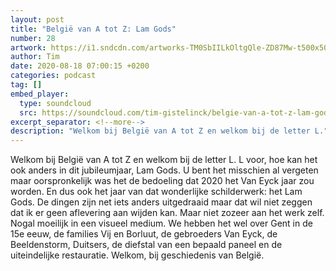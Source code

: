 ```yaml
---
layout: post
title: "België van A tot Z: Lam Gods"
number: 28
artwork: https://i1.sndcdn.com/artworks-TM0SbIILkOltgQle-ZD87Mw-t500x500.jpg
author: Tim
date: 2020-08-18 07:00:15 +0200
categories: podcast
tag: []
embed_player:
  type: soundcloud
  src: https://soundcloud.com/tim-gistelinck/belgie-van-a-tot-z-lam-gods
excerpt_separator: <!--more-->
description: "Welkom bij België van A tot Z en welkom bij de letter L."
---
```

Welkom bij België van A tot Z en welkom bij de letter L. L voor, hoe kan het ook anders in dit jubileumjaar, Lam Gods. U bent het misschien al vergeten maar oorspronkelijk was het de bedoeling dat 2020 het Van Eyck jaar zou worden. En dus ook het jaar van dat wonderlijke schilderwerk: het Lam Gods. De dingen zijn net iets anders uitgedraaid maar dat wil niet zeggen dat ik er geen aflevering aan wijden kan. Maar niet zozeer aan het werk zelf. Nogal moeilijk in een visueel medium. We hebben het wel over Gent in de 15e eeuw, de families Vij en Borluut, de gebroeders Van Eyck, de Beeldenstorm, Duitsers, de diefstal van een bepaald paneel en de uiteindelijke restauratie. Welkom, bij geschiedenis van België.